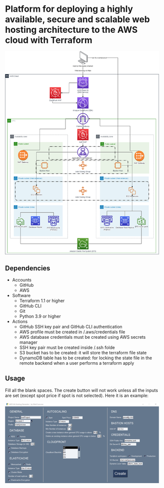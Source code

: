 # Platform for deploying a highly available, secure and scalable web hosting architecture to the AWS cloud with Terraform

![alt text](https://github.com/j1nc0/TFG/blob/main/images/TFG.png "infrastructure deployment")

## Dependencies

- Accounts
    - GitHub
    - AWS
- Software
    - Terraform 1.1 or higher
    - GitHub CLI
    - Git
    - Python 3.9 or higher
- Actions
    - GitHub SSH key pair and GitHub CLI authentication
    - AWS profile must be created in /.aws/credentials file
    - AWS database credentials must be created using AWS secrets manager
    - SSH key pair must be created inside /.ssh folde
    - S3 bucket has to be created: it will store the terraform file state
    - DynamoDB table has to be created: for locking the state file in the remote backend when a user performs a terraform apply

## Usage

Fill all the blank spaces. The create button will not work unless all the inputs are set (except spot price if spot is not selected). Here it is an example:

![alt text](https://github.com/j1nc0/TFG/blob/main/images/GUI_with_contents.png "GUI")
